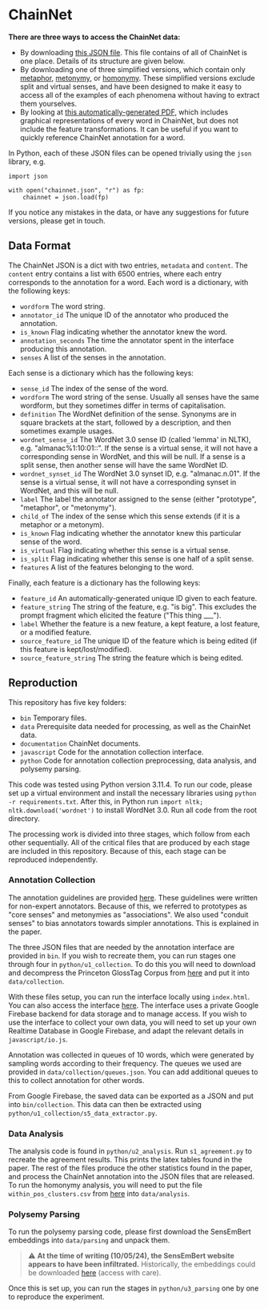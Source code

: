 # ChainNet

**There are three ways to access the ChainNet data:**
* By downloading [this JSON file](https://raw.githubusercontent.com/rowanhm/ChainNet/main/data/chainnet.json). 
This file contains of all of ChainNet is one place. 
Details of its structure are given below.
* By downloading one of three simplified versions, which contain only [metaphor](https://raw.githubusercontent.com/rowanhm/ChainNet/main/data/chainnet_simple/chainnet_metaphor.json), [metonymy](https://raw.githubusercontent.com/rowanhm/ChainNet/main/data/chainnet_simple/chainnet_metonymy.json), or [homonymy](https://raw.githubusercontent.com/rowanhm/ChainNet/main/data/chainnet_simple/chainnet_homonymy.json).
These simplified versions exclude split and virtual senses, and have been designed to make it easy to access all of the examples of each phenomena without having to extract them yourselves.
* By looking at [this automatically-generated PDF](https://rowanhm.github.io/ChainNet/documentation/ChainNet_Data.pdf), which includes graphical representations of every word in ChainNet, but does not include the feature transformations.
It can be useful if you want to quickly reference ChainNet annotation for a word.

In Python, each of these JSON files can be opened trivially using the `json` library, e.g.
```angular2html
import json

with open("chainnet.json", "r") as fp:
    chainnet = json.load(fp)
```

If you notice any mistakes in the data, or have any suggestions for future versions, please get in touch. 

## Data Format

The ChainNet JSON is a dict with two entries, `metadata` and `content`.
The `content` entry contains a list with 6500 entries, where each entry corresponds to the annotation for a word. 
Each word is a dictionary, with the following keys:
* `wordform` The word string.
* `annotator_id` The unique ID of the annotator who produced the annotation.
* `is_known` Flag indicating whether the annotator knew the word.
* `annotation_seconds` The time the annotator spent in the interface producing this annotation.
* `senses` A list of the senses in the annotation.

Each sense is a dictionary which has the following keys:

* `sense_id` The index of the sense of the word.
* `wordform` The word string of the sense. Usually all senses have the same wordform, but they sometimes differ in terms of capitalisation.
* `definition` The WordNet definition of the sense. Synonyms are in square brackets at the start, followed by a description, and then sometimes example usages.
* `wordnet_sense_id` The WordNet 3.0 sense ID (called 'lemma' in NLTK), e.g. "almanac%1:10:01::". If the sense is a virtual sense, it will not have a corresponding sense in WordNet, and this will be null. If a sense is a split sense, then another sense will have the same WordNet ID. 
* `wordnet_synset_id` The WordNet 3.0 synset ID, e.g. "almanac.n.01". If the sense is a virtual sense, it will not have a corresponding synset in WordNet, and this will be null.
* `label` The label the annotator assigned to the sense (either "prototype", "metaphor", or "metonymy").
* `child_of` The index of the sense which this sense extends (if it is a metaphor or a metonym).
* `is_known` Flag indicating whether the annotator knew this particular sense of the word.
* `is_virtual` Flag indicating whether this sense is a virtual sense.
* `is_split` Flag indicating whether this sense is one half of a split sense.
* `features` A list of the features belonging to the word.

Finally, each feature is a dictionary has the following keys:

* `feature_id` An automatically-generated unique ID given to each feature.
* `feature_string` The string of the feature, e.g. "is big". This excludes the prompt fragment which elicited the feature ("This thing ___").
* `label` Whether the feature is a new feature, a kept feature, a lost feature, or a modified feature.
* `source_feature_id` The unique ID of the feature which is being edited (if this feature is kept/lost/modified).
* `source_feature_string` The string the feature which is being edited.

## Reproduction

This repository has five key folders:
* `bin` Temporary files.
* `data` Prerequisite data needed for processing, as well as the ChainNet data.
* `documentation` ChainNet documents. 
* `javascript` Code for the annotation collection interface.
* `python` Code for annotation collection preprocessing, data analysis, and polysemy parsing.

This code was tested using Python version 3.11.4. 
To run our code, please set up a virtual environment and install the necessary libraries using `python -r requirements.txt`.
After this, in Python run `import nltk; nltk.download('wordnet')` to install WordNet 3.0.
Run all code from the root directory.

The processing work is divided into three stages, which follow from each other sequentially.
All of the critical files that are produced by each stage are included in this repository.
Because of this, each stage can be reproduced independently.

### Annotation Collection

The annotation guidelines are provided [here](https://rowanhm.github.io/ChainNet/documentation/ChainNet_Annotation_Guidelines.pdf).
These guidelines were written for non-expert annotators.
Because of this, we referred to prototypes as "core senses" and metonymies as "associations".
We also used "conduit senses" to bias annotators towards simpler annotations.
This is explained in the paper.

The three JSON files that are needed by the annotation interface are provided in `bin`. 
If you wish to recreate them, you can run stages one through four in `python/u1_collection`.
To do this you will need to download and decompress the Princeton GlossTag Corpus from [here](https://wordnetcode.princeton.edu/glosstag-files/WordNet-3.0-glosstag.zip) and put it into `data/collection`.

With these files setup, you can run the interface locally using `index.html`.
You can also access the interface [here](https://rowanhm.github.io/ChainNet/).
The interface uses a private Google Firebase backend for data storage and to manage access.
If you wish to use the interface to collect your own data, you will need to set up your own Realtime Database in Google Firebase, and adapt the relevant details in `javascript/io.js`.

Annotation was collected in queues of 10 words, which were generated by sampling words according to their frequency.
The queues we used are provided in `data/collection/queues.json`.
You can add additional queues to this to collect annotation for other words.

From Google Firebase, the saved data can be exported as a JSON and put into `bin/collection`. 
This data can then be extracted using `python/u1_collection/s5_data_extractor.py`.

### Data Analysis

The analysis code is found in `python/u2_analysis`.
Run `s1_agreement.py` to recreate the agreement results.
This prints the latex tables found in the paper.
The rest of the files produce the other statistics found in the paper, and process the ChainNet annotation into the JSON files that are released.
To run the homonymy analysis, you will need to put the file `within_pos_clusters.csv` from [here](https://github.com/rowanhm/wordnet-homonymy) into `data/analysis`.

### Polysemy Parsing

To run the polysemy parsing code, please first download the SensEmBert embeddings into `data/parsing` and unpack them.

> :warning: **At the time of writing (10/05/24), the SensEmBert website appears to have been infiltrated.** Historically, the embeddings could be downloaded [here](http://sensembert.org/resources/sensembert_data.tar.gz) (access with care).

Once this is set up, you can run the stages in `python/u3_parsing` one by one to reproduce the experiment.